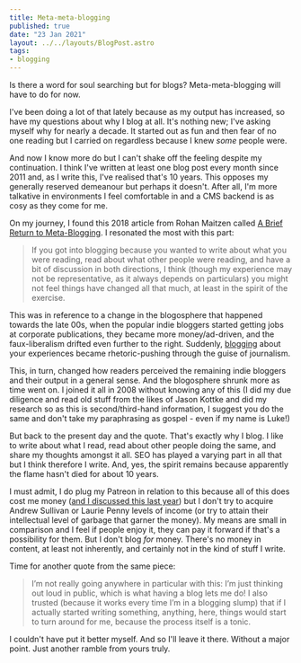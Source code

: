 ```yaml
---
title: Meta-meta-blogging
published: true
date: "23 Jan 2021"
layout: ../../layouts/BlogPost.astro
tags:
- blogging
---
```


Is there a word for soul searching but for blogs? Meta-meta-blogging will have to do for now.

I've been doing a lot of that lately because as my output has increased, so have my questions about why I blog at all. It's nothing new; I've asking myself why for nearly a decade. It started out as fun and then fear of no one reading but I carried on regardless because I knew _some_ people were.

And now I know more do but I can't shake off the feeling despite my continuation. I think I've written at least one blog post every month since 2011 and, as I write this, I've realised that's 10 years. This opposes my generally reserved demeanour but perhaps it doesn't. After all, I'm more talkative in environments I feel comfortable in and a CMS backend is as cosy as they come for me.

On my journey, I found this 2018 article from Rohan Maitzen called [A Brief Return to Meta-Blogging](https://rohanmaitzen.com/2018/11/13/a-brief-return-to-meta-blogging/). I resonated the most with this part:

> If you got into blogging because you wanted to write about what you were reading, read about what other people were reading, and have a bit of discussion in both directions, I think (though my experience may not be representative, as it always depends on particulars) you might not feel things have changed all that much, at least in the spirit of the exercise.

This was in reference to a change in the blogosphere that happened towards the late 00s, when the popular indie bloggers started getting jobs at corporate publications, they became more money/ad-driven, and the faux-liberalism drifted even further to the right. Suddenly, [blogging](/wiki/blogging/) about your experiences became rhetoric-pushing through the guise of journalism.

This, in turn, changed how readers perceived the remaining indie bloggers and their output in a general sense. And the blogosphere shrunk more as time went on. I joined it all in 2008 without knowing any of this (I did my due diligence and read old stuff from the likes of Jason Kottke and did my research so as this is second/third-hand information, I suggest you do the same and don't take my paraphrasing as gospel - even if my name is Luke!)

But back to the present day and the quote. That's exactly why I blog. I like to write about what I read, read about other people doing the same, and share my thoughts amongst it all. SEO has played a varying part in all that but I think therefore I write. And, yes, the spirit remains because apparently the flame hasn't died for about 10 years.

I must admit, I do plug my Patreon in relation to this because all of this does cost me money ([and I discussed this last year](/post/how-much-do-my-blogs-cost/)) but I don't try to acquire Andrew Sullivan or Laurie Penny levels of income (or try to attain their intellectual level of garbage that garner the money). My means are small in comparison and I feel if people enjoy it, they can pay it forward if that's a possibility for them. But I don't blog _for_ money. There's no money in content, at least not inherently, and certainly not in the kind of stuff I write.

Time for another quote from the same piece:

> I’m not really going anywhere in particular with this: I’m just thinking out loud in public, which is what having a blog lets me do! I also trusted (because it works every time I’m in a blogging slump) that if I actually started writing something, anything, here, things would start to turn around for me, because the process itself is a tonic.

I couldn't have put it better myself. And so I'll leave it there. Without a major point. Just another ramble from yours truly.
